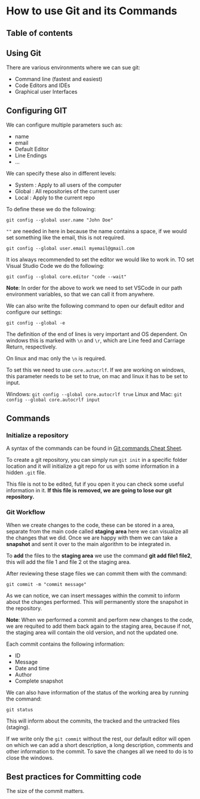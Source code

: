 # How to use Git and its Commands

## Table of contents

## Using Git

There are various environments where we can sue git:

- Command line (fastest and easiest)
- Code Editors and IDEs
- Graphical user Interfaces

## Configuring GIT

We can configure multiple parameters such as:

- name
- email
- Default Editor
- Line Endings
- ...

We can specify these also in different levels:

- System : Apply to all users of the computer
- Global : All repositories of the current user
- Local : Apply to the current repo

To define these we do the following:

`git config --global user.name "John Doe"`

`""` are needed in here in because the name contains a space, if we would set something like the email, this is not required.

`git config --global user.email myemail@gmail.com`

It ios always recommended to set the editor we would like to work in. TO set Visual Studio Code we do the following:

`git config --global core.editor "code --wait"`

**Note**: In order for the above to work we need to set VSCode in our path environment variables, so that we can call it from anywhere.

We can also write the following command to open our default editor and configure our settings:

`git config --global -e`

The definition of the end of lines is very important and OS dependent. On windows this is marked with `\n` and `\r`, which are Line feed and Carriage Return, respectively.

On linux and mac only the `\n` is required.

To set this we need to use `core.autocrlf`. If we are working on windows, this parameter needs to be set to true, on mac and linux it has to be set to input.

Windows: `git config --global core.autocrlf true`
Linux and Mac: `git config --global core.autocrlf input`

## Commands

### Initialize a repository

A syntax of the commands can be found in [Git commands Cheat Sheet](git.pdf).

To create a git repository, you can simply run `git init` in a specific folder location and it will initialize a git repo for us with some information in a hidden `.git` file.

This file is not to be edited, fut if you open it you can check some useful information in it. **If this file is removed, we are going to lose our git repository.**

### Git Workflow

When we create changes to the code, these can be stored in a area, separate from the main code called **staging area** here we can visualize all the changes that we did. Once we are happy with them we can take a **snapshot** and sent it over to the main algorithm to be integrated in.

To **add** the files to the **staging area** we use the command **git add file1 file2**, this will add the file 1 and file 2 ot the staging area.

After reviewing these stage files we can commit them with the command:

`git commit -m "commit message"`

As we can notice, we can insert messages within the commit to inform about the changes performed. This will permanently store the snapshot in the repository.

**Note**: When we performed a commit and perform new changes to the code, we are requited to add them back again to the staging area, because if not, the staging area will contain the old version, and not the updated one.

Each commit contains the following information:

- ID
- Message
- Date and time
- Author
- Complete snapshot

We can also have information of the status of the working area by running the command:

`git status`

This will inform about the commits, the tracked and the untracked files (staging).

If we write only the `git commit` without the rest, our default editor will open on which we can add a short description, a long description, comments and other information to the commit. To save the changes all we need to do is to close the windows.

## Best practices for Committing code

The size of the commit matters.
